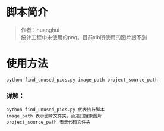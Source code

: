 # 脚本简介

> 作者：huanghui  
> 统计工程中未使用的png。目前xib所使用的图片搜不到

# 使用方法

~~~
python find_unused_pics.py image_path project_source_path
~~~

### 详解：

~~~
python find_unused_pics.py 代表执行脚本  
image_path 表示图片文件夹，会递归搜索图片
project_source_path 表示代码文件夹
~~~
